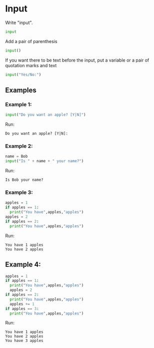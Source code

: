 # Input

Write "input".

```python
input
```

Add a pair of parenthesis

```python
input()
```

If you want there to be text before the input, put a variable or a pair of quotation marks and text

```python
input("Yes/No:")
```


## Examples

### Example 1:
```python
input("Do you want an apple? [Y|N]")
```
Run:
```
Do you want an apple? [Y|N]: 
```

### Example 2:
```python
name = Bob
input("Is " + name + " your name?")
```
Run:
```
Is Bob your name?
```


### Example 3:
```python
apples = 1
if apples == 1:
  print("You have",apples,"apples")
apples = 2
if apples == 2:
  print("You have",apples,"apples")
```
Run:
```
You have 1 apples
You have 2 apples
```

## Example 4:
```python
apples = 1
if apples == 1:
  print("You have",apples,"apples")
  apples = 2
if apples == 2:
  print("You have",apples,"apples")
  apples += 1
if apples == 3:
  print("You have",apples,"apples")
```
Run:
```
You have 1 apples
You have 2 apples
You have 3 apples
```
